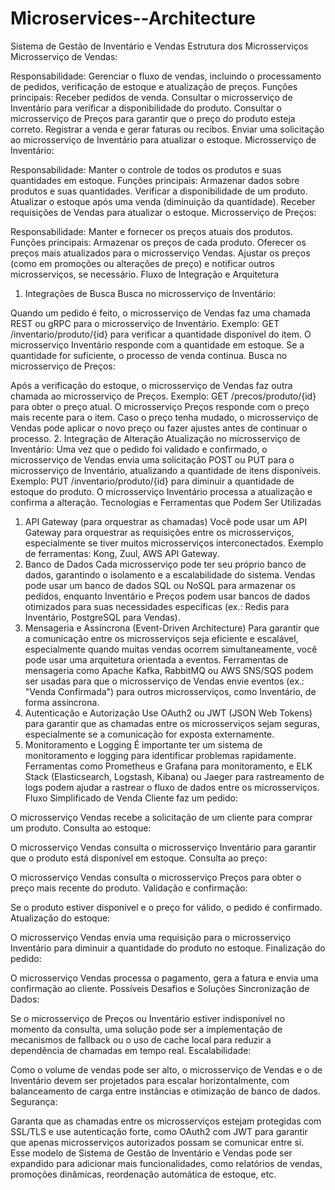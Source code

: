 # Microservices--Architecture
Sistema de Gestão de Inventário e Vendas
Estrutura dos Microsserviços
Microsserviço de Vendas:

Responsabilidade: Gerenciar o fluxo de vendas, incluindo o processamento de pedidos, verificação de estoque e atualização de preços.
Funções principais:
Receber pedidos de venda.
Consultar o microsserviço de Inventário para verificar a disponibilidade do produto.
Consultar o microsserviço de Preços para garantir que o preço do produto esteja correto.
Registrar a venda e gerar faturas ou recibos.
Enviar uma solicitação ao microsserviço de Inventário para atualizar o estoque.
Microsserviço de Inventário:

Responsabilidade: Manter o controle de todos os produtos e suas quantidades em estoque.
Funções principais:
Armazenar dados sobre produtos e suas quantidades.
Verificar a disponibilidade de um produto.
Atualizar o estoque após uma venda (diminuição da quantidade).
Receber requisições de Vendas para atualizar o estoque.
Microsserviço de Preços:

Responsabilidade: Manter e fornecer os preços atuais dos produtos.
Funções principais:
Armazenar os preços de cada produto.
Oferecer os preços mais atualizados para o microsserviço Vendas.
Ajustar os preços (como em promoções ou alterações de preço) e notificar outros microsserviços, se necessário.
Fluxo de Integração e Arquitetura
1. Integrações de Busca
Busca no microsserviço de Inventário:

Quando um pedido é feito, o microsserviço de Vendas faz uma chamada REST ou gRPC para o microsserviço de Inventário.
Exemplo: GET /inventario/produto/{id} para verificar a quantidade disponível do item.
O microsserviço Inventário responde com a quantidade em estoque. Se a quantidade for suficiente, o processo de venda continua.
Busca no microsserviço de Preços:

Após a verificação do estoque, o microsserviço de Vendas faz outra chamada ao microsserviço de Preços.
Exemplo: GET /precos/produto/{id} para obter o preço atual.
O microsserviço Preços responde com o preço mais recente para o item.
Caso o preço tenha mudado, o microsserviço de Vendas pode aplicar o novo preço ou fazer ajustes antes de continuar o processo.
2. Integração de Alteração
Atualização no microsserviço de Inventário:
Uma vez que o pedido foi validado e confirmado, o microsserviço de Vendas envia uma solicitação POST ou PUT para o microsserviço de Inventário, atualizando a quantidade de itens disponíveis.
Exemplo: PUT /inventario/produto/{id} para diminuir a quantidade de estoque do produto.
O microsserviço Inventário processa a atualização e confirma a alteração.
Tecnologias e Ferramentas que Podem Ser Utilizadas
1. API Gateway (para orquestrar as chamadas)
Você pode usar um API Gateway para orquestrar as requisições entre os microsserviços, especialmente se tiver muitos microsserviços interconectados.
Exemplo de ferramentas: Kong, Zuul, AWS API Gateway.
2. Banco de Dados
Cada microsserviço pode ter seu próprio banco de dados, garantindo o isolamento e a escalabilidade do sistema.
Vendas pode usar um banco de dados SQL ou NoSQL para armazenar os pedidos, enquanto Inventário e Preços podem usar bancos de dados otimizados para suas necessidades específicas (ex.: Redis para Inventário, PostgreSQL para Vendas).
3. Mensageria e Assíncrona (Event-Driven Architecture)
Para garantir que a comunicação entre os microsserviços seja eficiente e escalável, especialmente quando muitas vendas ocorrem simultaneamente, você pode usar uma arquitetura orientada a eventos.
Ferramentas de mensageria como Apache Kafka, RabbitMQ ou AWS SNS/SQS podem ser usadas para que o microsserviço de Vendas envie eventos (ex.: "Venda Confirmada") para outros microsserviços, como Inventário, de forma assíncrona.
4. Autenticação e Autorização
Use OAuth2 ou JWT (JSON Web Tokens) para garantir que as chamadas entre os microsserviços sejam seguras, especialmente se a comunicação for exposta externamente.
5. Monitoramento e Logging
É importante ter um sistema de monitoramento e logging para identificar problemas rapidamente.
Ferramentas como Prometheus e Grafana para monitoramento, e ELK Stack (Elasticsearch, Logstash, Kibana) ou Jaeger para rastreamento de logs podem ajudar a rastrear o fluxo de dados entre os microsserviços.
Fluxo Simplificado de Venda
Cliente faz um pedido:

O microsserviço Vendas recebe a solicitação de um cliente para comprar um produto.
Consulta ao estoque:

O microsserviço Vendas consulta o microsserviço Inventário para garantir que o produto está disponível em estoque.
Consulta ao preço:

O microsserviço Vendas consulta o microsserviço Preços para obter o preço mais recente do produto.
Validação e confirmação:

Se o produto estiver disponível e o preço for válido, o pedido é confirmado.
Atualização do estoque:

O microsserviço Vendas envia uma requisição para o microsserviço Inventário para diminuir a quantidade do produto no estoque.
Finalização do pedido:

O microsserviço Vendas processa o pagamento, gera a fatura e envia uma confirmação ao cliente.
Possíveis Desafios e Soluções
Sincronização de Dados:

Se o microsserviço de Preços ou Inventário estiver indisponível no momento da consulta, uma solução pode ser a implementação de mecanismos de fallback ou o uso de cache local para reduzir a dependência de chamadas em tempo real.
Escalabilidade:

Como o volume de vendas pode ser alto, o microsserviço de Vendas e o de Inventário devem ser projetados para escalar horizontalmente, com balanceamento de carga entre instâncias e otimização de banco de dados.
Segurança:

Garanta que as chamadas entre os microsserviços estejam protegidas com SSL/TLS e use autenticação forte, como OAuth2 com JWT para garantir que apenas microsserviços autorizados possam se comunicar entre si.
Esse modelo de Sistema de Gestão de Inventário e Vendas pode ser expandido para adicionar mais funcionalidades, como relatórios de vendas, promoções dinâmicas, reordenação automática de estoque, etc.


